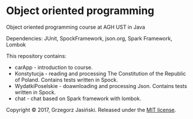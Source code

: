 # Object oriented programming
Object oriented programming course at AGH UST in Java

Dependencies: JUnit, SpockFramework, json.org, Spark Framework, Lombok

This repository contains:
- carApp - introduction to course. 
- Konstytucja - reading and processing The Constitution of the Republic of Poland. Contains tests written in Spock.
- WydatkiPoselskie - doawnloading and processing Json. Contains tests written in Spock.
- chat - chat based on Spark framework with lombok.

Copyright © 2017, Grzegorz Jasiński.
Released under the [MIT license](LICENSE).

